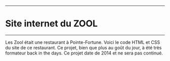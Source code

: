 ***
# Site internet du ZOOL
***

Les Zool était une restaurant à Pointe-Fortune.
Voici le code HTML et CSS du site de ce restaurant.
Ce projet, bien que plus au goût du jour, à été très formateur back in the days.
Ce projet date de 2014 et ne sera pas continué.
